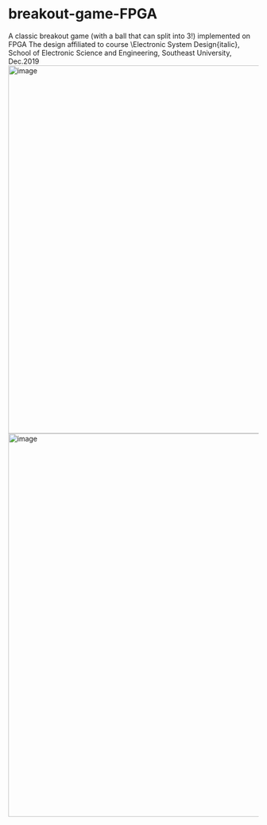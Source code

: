 # breakout-game-FPGA
A classic breakout game (with a ball that can split into 3!) implemented on FPGA
The design affiliated to course \Electronic System Design{italic}, School of Electronic Science and Engineering, Southeast University, Dec.2019
<img width="740" alt="image" src="https://user-images.githubusercontent.com/42579033/158989475-a4b52143-2523-436a-819a-46ce5502de28.png">
<img width="771" alt="image" src="https://user-images.githubusercontent.com/42579033/158989713-413eecf3-bba8-4a3f-bed2-38efe6eeec9e.png">
